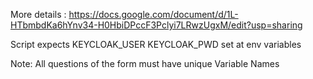 More details :
https://docs.google.com/document/d/1L-HTbmbdKa6hYnv34-H0HbiDPccF3Pclyi7LRwzUgxM/edit?usp=sharing

Script expects 
KEYCLOAK_USER
KEYCLOAK_PWD
set at env variables

Note: All questions of the form must have unique Variable Names
